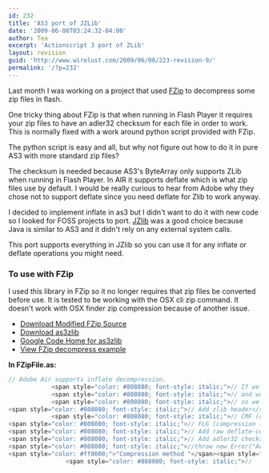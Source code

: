 ```yaml
---
id: 232
title: 'AS3 port of JZLib'
date: '2009-06-08T03:24:32-04:00'
author: Tea
excerpt: 'Actionscript 3 port of ZLib'
layout: revision
guid: 'http://www.wirelust.com/2009/06/08/223-revision-9/'
permalink: '/?p=232'
---
```


Last month I was working on a project that used [FZip](http://codeazur.com.br/lab/fzip/) to decompress some zip files in flash.

One tricky thing about FZip is that when running in Flash Player it requires your zip files to have an adler32 checksum for each file in order to work. This is normally fixed with a work around python script provided with FZip.

The python script is easy and all, but why not figure out how to do it in pure AS3 with more standard zip files?

The checksum is needed because AS3's ByteArray only supports ZLib when running in Flash Player. In AIR it supports deflate which is what zip files use by default. I would be really curious to hear from Adobe why they chose not to support deflate since you need deflate for Zlib to work anyway.

I decided to implement inflate in as3 but I didn't want to do it with new code so I looked for FOSS projects to port. [JZlib](http://www.jcraft.com/jzlib/) was a good choice because Java is similar to AS3 and it didn't rely on any external system calls.

This port supports everything in JZlib so you can use it for any inflate or deflate operations you might need.

### To use with FZip

I used this library in FZip so it no longer requires that zip files be converted before use. It is tested to be working with the OSX cli zip command. It doesn't work with OSX finder zip compression because of another issue.

- [Download Modified FZip Source](/examples/fzip_as3zlib/fzip_snapshot_20090608.zip)
- [Download as3zlib](/examples/fzip_as3zlib/as3zlib_snapshot_20090608.zip)
- [Google Code Home for as3zlib](http://code.google.com/p/as3zlib/)
- [View FZip decompress example](/examples/fzip_as3zlib/fzip.html)

**In FZipFile.as:**

```actionscript
// Adobe Air supports inflate decompression.
			<span style="color: #808080; font-style: italic;">// If we got here, this is an Air application</span>
			<span style="color: #808080; font-style: italic;">// and we can decompress without using the Adler32 hack</span>
			<span style="color: #808080; font-style: italic;">// so we just write out the raw deflate compressed file</span>
<span style="color: #808080; font-style: italic;">// Add zlib header</span>
			<span style="color: #808080; font-style: italic;">// CMF (compression method and info)</span>
<span style="color: #808080; font-style: italic;">// FLG (compression level, preset dict, checkbits)</span>
<span style="color: #808080; font-style: italic;">// Add raw deflate-compressed file</span>
<span style="color: #808080; font-style: italic;">// Add adler32 checksum</span>
<span style="color: #808080; font-style: italic;">//throw new Error("Adler32 checksum not found.");</span>
<span style="color: #ff0000;">"Compression method "</span><span style="color: #ff0000;">" is not supported."</span><span style="color: #ff0000;">"deflate"</span><span style="color: #ff0000;">"decompress success:"</span><span style="color: #ff0000;">"stream error:"</span><span style="color: #ff0000;">" "</span><span style="color: #ff0000;">"data error:"</span><span style="color: #ff0000;">" "</span><span style="color: #808080; font-style: italic;">//} else {</span>
				<span style="color: #808080; font-style: italic;">//	System.println("status:" + this.filename + " " + err);</span>
 
```
